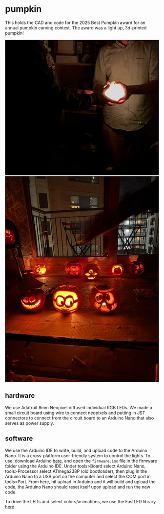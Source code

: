 # pumpkin

This holds the CAD and code for the 2025 Best Pumpkin award for an annual pumpkin carving contest. The award was a light up, 3d-printed pumpkin!

![pumpkin](IMG-20251026-WA0004.jpg)  
![all_pumpkins](IMG-20251026-WA0011.jpg)  

## hardware

We use Adafruit 8mm Neopixel diffused individual RGB LEDs. We made a small circuit board using wire to connect neopixels and putting in JST connectors to connect from the circuit board to an Arduino Nano that also serves as power supply.

## software

We use the Arduino IDE to write, build, and upload code to the Arduino Nano. It is a cross-platform user-friendly system to control the lights. To use, download Arduino [here](https://support.arduino.cc/hc/en-us/articles/360019833020-Download-and-install-Arduino-IDE), and open the `firmware.ino` file in the firmware folder using the Arduino IDE. Under tools>Board select Arduino Nano, tools>Processor select ATmega238P (old bootloader), then plug in the Arduino Nano to a USB port on the computer and select the COM port in tools>Port. From here, hit upload in Arduino and it will build and upload the code, the Arduino Nano should reset itself upon upload and run the new code.

To drive the LEDs and select colors/animations, we use the FastLED library [here](https://fastled.io/).